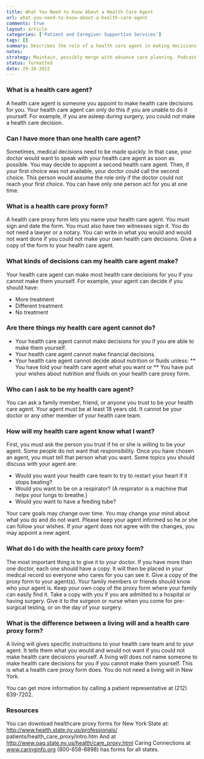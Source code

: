```yaml
---
title: What You Need to Know About a Health Care Agent
url: what-you-need-to-know-about-a-health-care-agent
comments: true
layout: article
categories: ['Patient and Caregiver Supportive Services']
tags: []
summary: Describes the role of a health care agent in making decisions on behalf of the patient. What the agent can and can't do. How to document preferences to avoid ambiguity. External resources. 
notes:
strategy: Maintain, possibly merge with advance care planning. Podcast. Offer downloadable health proxy form. Check links to extenal resources.  (Rethink? No. Some re-writing? Yes. Graphics or diagrams? No. Photography? No. Podcast or audio? Yes. Video? No)
status: formatted
date: 29-10-2012
---
```

### What is a health care agent?
A health care agent is someone you appoint to make health care decisions for you. Your health care agent can only
do this if you are unable to do it yourself. For example, if you are asleep during surgery, you could not make a health care decision.

### Can I have more than one health care agent?
Sometimes, medical decisions need to be made quickly. In that case, your doctor would want to speak with your health care agent as soon as possible. You may decide to appoint a second health care agent. Then, if your first choice was not available, your doctor could call the second choice. This person would assume the role only if the doctor could not reach your first choice. You can have only one person act for you at one time.

### What is a health care proxy form?
A health care proxy form lets you name your health care agent. You must sign and date the form. You must also have two witnesses sign it. You do not need a lawyer or a notary. You can write in what you would and would not want done if you could not make your own health care decisions. Give a copy of the form to your health care agent.

### What kinds of decisions can my health care agent make?
Your health care agent can make most health care decisions for you if you cannot make them yourself. For example, your agent can decide if you should have:

* More treatment
* Different treatment
* No treatment

### Are there things my health care agent cannot do?

* Your health care agent cannot make decisions for you if you are able to make them yourself.
* Your health care agent cannot make financial decisions.
* Your health care agent cannot decide about nutrition or fluids unless:
** You have told your health care agent what you want or
** You have put your wishes about nutrition and fluids on your health care proxy form.

### Who can I ask to be my health care agent?
You can ask a family member, friend, or anyone you trust to be your health care agent. Your agent must be at least
18 years old. It cannot be your doctor or any other member of your health care team.


### How will my health care agent know what I want?
First, you must ask the person you trust if he or she is willing to be your agent. Some people do not want that responsibility. Once you have chosen an agent, you must tell that person what you want. Some topics you should discuss with your agent are:

* Would you want your health care team to try to restart your heart if it stops beating?
* Would you want to be on a respirator? (A respirator is a machine that helps your lungs to breathe.)
* Would you want to have a feeding tube?

Your care goals may change over time. You may change your mind about what you do and do not want. Please keep your agent informed so he or she can follow your wishes. If your agent does not agree with the changes, you may appoint a new agent.

### What do I do with the health care proxy form?
The most important thing is to give it to your doctor. If you have more than one doctor, each one should have a copy. It will then be placed in your medical record so everyone who cares for you can see it. Give a copy of the proxy form to your agent(s). Your family members or friends should know who your agent is. Keep your own copy of the proxy form where your family can easily find it. Take a copy with you if you are admitted to a hospital or having surgery. Give it to the surgeon or nurse when you come for pre-surgical testing, or on the day of your surgery.

### What is the difference between a living will and a health care proxy form?
A living will gives specific instructions  to your health care team and to your agent. It tells them what you would and would not want if you could not make health care decisions yourself. A living will does not name someone to make health care decisions for you if you cannot make them yourself. This is what a health care proxy form does. You do not need a living will in New York.

You can get more information by calling a patient representative at (212) 639-7202.

### Resources
You can download healthcare proxy forms for New York State at: http://www.health.state.ny.us/professionals/
patients/health_care_proxy/intro.htm And at http://www.oag.state.ny.us/health/care_proxy.html
Caring Connections at www.caringinfo.org (800-658-8898) has forms for all states.
